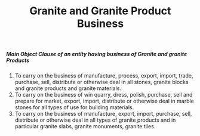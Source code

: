 ﻿---
title: "Granite and Granite Product Business"
weight: 328
layout: docs
---

##### Main Object Clause of an entity having business of Granite and granite Products


1. To carry on the business of manufacture, process, export, import, trade, purchase, sell, distribute or otherwise deal in all stones, granite blocks and granite products and granite materials.
2. To carry on the business of win quarry, dress, polish, purchase, sell and prepare for market, export, import, distribute or otherwise deal in marble stones for all types of use for building materials.
3. To carry on the business of manufacture, export, import, purchase, sell, distribute or otherwise deal in all types of granite products and in particular granite slabs, granite monuments, granite tiles.
